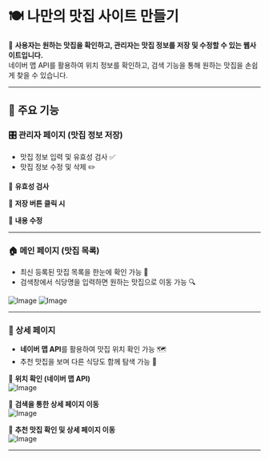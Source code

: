 # 🍽️ 나만의 맛집 사이트 만들기

📌 **사용자는 원하는 맛집을 확인하고, 관리자는 맛집 정보를 저장 및 수정할 수 있는 웹사이트입니다.**  
네이버 맵 API를 활용하여 위치 정보를 확인하고, 검색 기능을 통해 원하는 맛집을 손쉽게 찾을 수 있습니다.  

---

## 🚀 주요 기능

### 🎛 관리자 페이지 (맛집 정보 저장)
- 맛집 정보 입력 및 유효성 검사 ✅  
- 맛집 정보 수정 및 삭제 ✏️  

📌 **유효성 검사**  


📌 **저장 버튼 클릭 시**  


📌 **내용 수정**  


---

### 🏠 메인 페이지 (맛집 목록)
- 최신 등록된 맛집 목록을 한눈에 확인 가능 🏡  
- 검색창에서 식당명을 입력하면 원하는 맛집으로 이동 가능 🔍  


![Image](https://github.com/user-attachments/assets/1e9ab821-2527-43fe-ae31-faac66202b7b)
![Image](https://github.com/user-attachments/assets/1778ce81-5f4e-42a1-95d2-4188d6ff9812)

---

### 📍 상세 페이지
- **네이버 맵 API**를 활용하여 맛집 위치 확인 가능 🗺️  
- 추천 맛집을 보며 다른 식당도 함께 탐색 가능 🍜  

📌 **위치 확인 (네이버 맵 API)**  
![Image](https://github.com/user-attachments/assets/05726245-7c4d-44f1-a184-5e601270966f)

📌 **검색을 통한 상세 페이지 이동**  
![Image](https://github.com/user-attachments/assets/8fd1b0b6-d9d4-463b-913e-6c2f216d34fa)


📌 **추천 맛집 확인 및 상세 페이지 이동**  
![Image](https://github.com/user-attachments/assets/1b55f453-fca4-44fd-8c49-b6a6684eee6b)

---
